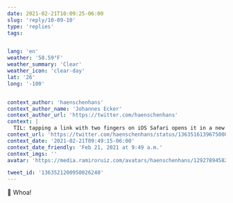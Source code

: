 ```yaml
---
date: 2021-02-21T10:09:25-06:00
slug: 'reply/10-09-10'
type: 'replies'
tags:


lang: 'en'
weather: '58.59°F'
weather_summary: 'Clear'
weather_icon: 'clear-day'
lat: '26'
long: '-100'


context_author: 'haenschenhans'
context_author_name: 'Johannes Ecker'
context_author_url: 'https://twitter.com/haenschenhans'
context: |
  TIL: tapping a link with two fingers on iOS Safari opens it in a new tab 🙀 why did no one tell me until now 😁
context_url: 'https://twitter.com/haenschenhans/status/1363516139675000836?s=12'
context_date: '2021-02-21T09:49:15-06:00'
context_date_friendly: 'Feb 21, 2021 at 9:49 a.m.'
context_imgs: ''
avatar: 'https://media.ramiroruiz.com/avatars/haenschenhans/1292789458258010112/YAKrIF5n_bigger.png'

tweet_id: '1363521200950026240'
---
```

🤯 Whoa!